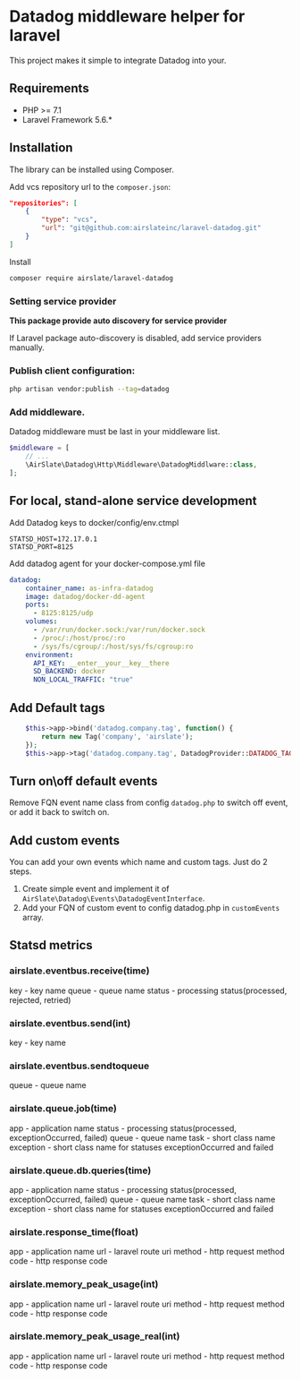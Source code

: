 # Datadog middleware helper for laravel 

This project makes it simple to integrate Datadog into your.

## Requirements

- PHP >= 7.1
- Laravel Framework 5.6.*

## Installation

The library can be installed using Composer.

Add vcs repository url to the `composer.json`:

```json
"repositories": [
    {
        "type": "vcs",
        "url": "git@github.com:airslateinc/laravel-datadog.git"
    }
]
```

Install

```bash
composer require airslate/laravel-datadog
```

### Setting service provider
**This package provide auto discovery for service provider** 

If Laravel package auto-discovery is disabled, add service providers manually.

### Publish client configuration:

```bash
php artisan vendor:publish --tag=datadog
```

### Add middleware. 
Datadog middleware must be last in your middleware list.

```php
$middleware = [
    // ...
    \AirSlate\Datadog\Http\Middleware\DatadogMiddlware::class,
];
```

## For local, stand-alone service development
Add Datadog keys to docker/config/env.ctmpl
```
STATSD_HOST=172.17.0.1
STATSD_PORT=8125
```

Add datadog agent for your docker-compose.yml file
```yaml
datadog:
    container_name: as-infra-datadog
    image: datadog/docker-dd-agent
    ports:
      - 8125:8125/udp
    volumes:
      - /var/run/docker.sock:/var/run/docker.sock
      - /proc/:/host/proc/:ro
      - /sys/fs/cgroup/:/host/sys/fs/cgroup:ro
    environment:
      API_KEY: __enter__your__key__there
      SD_BACKEND: docker
      NON_LOCAL_TRAFFIC: "true"
```

## Add Default tags

```php
    $this->app->bind('datadog.company.tag', function() {
        return new Tag('company', 'airslate');
    });
    $this->app->tag('datadog.company.tag', DatadogProvider::DATADOG_TAG);
```

## Turn on\off default events

Remove FQN event name class from config `datadog.php` to switch off event, or add it back to switch on.

## Add custom events

You can add your own events which name and custom tags. Just do 2 steps.
1. Create simple event and implement it of `AirSlate\Datadog\Events\DatadogEventInterface`.
2. Add your FQN of custom event to config datadog.php in `customEvents` array.

## Statsd metrics

### airslate.eventbus.receive(time)

key - key name
queue - queue name
status - processing status(processed, rejected, retried)

### airslate.eventbus.send(int)

key - key name

### airslate.eventbus.sendtoqueue

queue - queue name

### airslate.queue.job(time)

app - application name
status - processing status(processed, exceptionOccurred, failed)
queue - queue name
task - short class name
exception - short class name for statuses exceptionOccurred and failed

### airslate.queue.db.queries(time)

app - application name
status - processing status(processed, exceptionOccurred, failed)
queue - queue name
task - short class name
exception - short class name for statuses exceptionOccurred and failed

### airslate.response_time(float)

app - application name
url - laravel route uri
method - http request method
code - http response code

### airslate.memory_peak_usage(int)

app - application name
url - laravel route uri
method - http request method
code - http response code

### airslate.memory_peak_usage_real(int)

app - application name
url - laravel route uri
method - http request method
code - http response code
